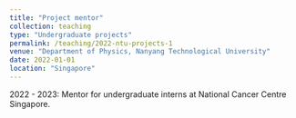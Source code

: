 ```yaml
---
title: "Project mentor"
collection: teaching
type: "Undergraduate projects"
permalink: /teaching/2022-ntu-projects-1
venue: "Department of Physics, Nanyang Technological University"
date: 2022-01-01
location: "Singapore"
---
```


2022 - 2023: Mentor for undergraduate interns at National Cancer Centre Singapore.
